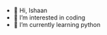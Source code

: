 - 👋 Hi, Ishaan
- 👀 I’m interested in coding
- 🌱 I’m currently learning python

<!---
Pheonix-yt/Pheonix-yt is a ✨ special ✨ repository because its `README.md` (this file) appears on your GitHub profile.
You can click the Preview link to take a look at your changes.
--->
